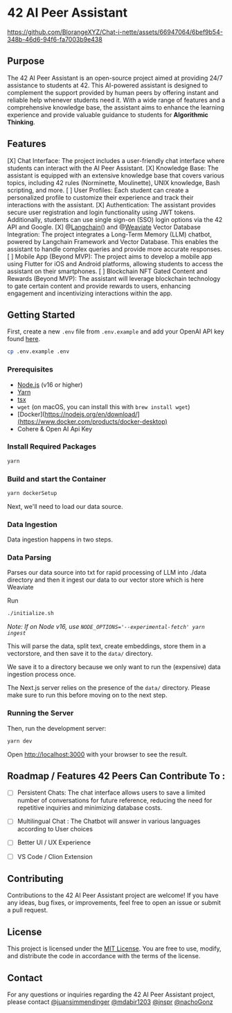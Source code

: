# 42 AI Peer Assistant


https://github.com/BlorangeXYZ/Chat-i-nette/assets/66947064/6bef9b54-348b-46d6-94f6-fa7003b9e438


## Purpose
The 42 AI Peer Assistant is an open-source project aimed at providing 24/7 assistance to students at 42. This AI-powered assistant is designed to complement the support provided by human peers by offering instant and reliable help whenever students need it. With a wide range of features and a comprehensive knowledge base, the assistant aims to enhance the learning experience and provide valuable guidance to students for **Algorithmic Thinking**.

## Features
[X] Chat Interface: The project includes a user-friendly chat interface where students can interact with the AI Peer Assistant.
[X] Knowledge Base: The assistant is equipped with an extensive knowledge base that covers various topics, including 42 rules (Norminette, Moulinette), UNIX knowledge, Bash scripting, and more.
[ ] User Profiles: Each student can create a personalized profile to customize their experience and track their interactions with the assistant.
[X] Authentication: The assistant provides secure user registration and login functionality using JWT tokens. Additionally, students can use single sign-on (SSO) login options via the 42 API and Google.
[X] @[Langchain]((https://github.com/langchain-ai/langchain))() and @[Weaviate](https://github.com/weaviate/weaviate) Vector Database Integration: The project integrates a Long-Term Memory (LLM) chatbot, powered by Langchain Framework and Vector Database. This enables the assistant to handle complex queries and provide more accurate responses.
[ ] Mobile App (Beyond MVP): The project aims to develop a mobile app using Flutter for iOS and Android platforms, allowing students to access the assistant on their smartphones.
[ ] Blockchain NFT Gated Content and Rewards (Beyond MVP): The assistant will leverage blockchain technology to gate certain content and provide rewards to users, enhancing engagement and incentivizing interactions within the app.

## Getting Started

First, create a new `.env` file from `.env.example` and add your OpenAI API key found [here](https://platform.openai.com/account/api-keys).

```bash
cp .env.example .env
```

### Prerequisites

- [Node.js](https://nodejs.org/en/download/) (v16 or higher)
- [Yarn](https://classic.yarnpkg.com/en/docs/install/#mac-stable)
- [tsx](https://www.npmjs.com/package/tsx)
- `wget` (on macOS, you can install this with `brew install wget`)
- [Docker](https://nodejs.org/en/download/](https://www.docker.com/products/docker-desktop)
- Cohere & Open AI Api Key

### Install Required Packages
```bash
yarn 
```
### Build and start the Container

```bash
yarn dockerSetup 
```

Next, we'll need to load our data source.

### Data Ingestion

Data ingestion happens in two steps.

### Data Parsing
Parses our data source into txt for rapid processing of LLM into ./data directory and then it ingest our data to our vector store which is here Weaviate

Run 
```bash
./initialize.sh
```

_Note: If on Node v16, use `NODE_OPTIONS='--experimental-fetch' yarn ingest`_

This will parse the data, split text, create embeddings, store them in a vectorstore, and
then save it to the `data/` directory.

We save it to a directory because we only want to run the (expensive) data ingestion process once.

The Next.js server relies on the presence of the `data/` directory. Please
make sure to run this before moving on to the next step.

### Running the Server

Then, run the development server:

```bash
yarn dev
```

Open [http://localhost:3000](http://localhost:3000) with your browser to see the result.

## Roadmap  / Features 42 Peers Can Contribute To : 

- [ ] Persistent Chats: The chat interface allows users to save a limited number of conversations for future reference, reducing the need for repetitive inquiries and minimizing database costs.
- [ ] Multilingual Chat : The Chatbot will answer in various languages according to User choices
- [ ] Better UI / UX Experience
- [ ] VS Code / Clion Extension



## Contributing
Contributions to the 42 AI Peer Assistant project are welcome! If you have any ideas, bug fixes, or improvements, feel free to open an issue or submit a pull request.

## License
This project is licensed under the [MIT License](https://opensource.org/licenses/MIT). You are free to use, modify, and distribute the code in accordance with the terms of the license.

## Contact
For any questions or inquiries regarding the 42 AI Peer Assistant project, please contact [@juansimmendinger](https://github.com/juansimmendinger) [@mdabir1203](https://github.com/mdabir1203) [@jnspr](https://github.com/jnspr) [@nachoGonz](https://github.com/nachoGonz) 

